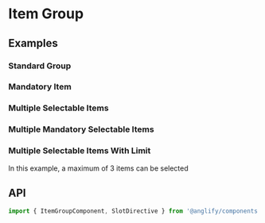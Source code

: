 # Item Group

<app-references
issues="https://github.com/valentingavran/anglify/labels/component%3A%20Item%20Group"/>

## Examples

### Standard Group

<app-code-example component="item-group" example="default"></app-code-example>

### Mandatory Item

<app-code-example component="item-group" example="mandatory"></app-code-example>

### Multiple Selectable Items

<app-code-example component="item-group" example="multiple"></app-code-example>

### Multiple Mandatory Selectable Items

<app-code-example component="item-group" example="multiple-mandatory"></app-code-example>

### Multiple Selectable Items With Limit

In this example, a maximum of 3 items can be selected
<app-code-example component="item-group" example="max"></app-code-example>

## API

```typescript
import { ItemGroupComponent, SlotDirective } from '@anglify/components';
```

<app-inputs-table components="ItemGroupComponent"></app-inputs-table>
